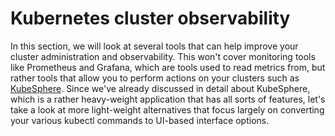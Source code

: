 # Kubernetes cluster observability

In this section, we will look at several tools that can help improve your cluster administration and observability. This won't cover monitoring tools like Prometheus and Grafana, which are tools used to read metrics from, but rather tools that allow you to perform actions on your clusters such as [KubeSphere](../KubeSphere/what-is-kubesphere.md). Since we've already discussed in detail about KubeSphere, which is a rather heavy-weight application that has all sorts of features, let's take a look at more light-weight alternatives that focus largely on converting your various kubectl commands to UI-based interface options.